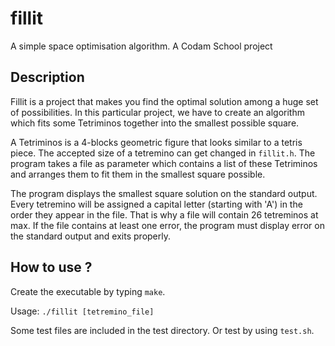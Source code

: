 # fillit
A simple space optimisation algorithm. A Codam School project

## Description

Fillit is a project that makes you find the optimal solution among a huge set of possibilities.
In this particular project, we have to create an algorithm which fits some Tetriminos together into the smallest possible square.

A Tetriminos is a 4-blocks geometric figure that looks similar to a tetris piece.
The accepted size of a tetremino can get changed in `fillit.h`.
The program takes a file as parameter which contains a list of these Tetriminos and arranges them to fit them in the smallest square possible.

The program displays the smallest square solution on the standard output.
Every tetremino will be assigned a capital letter (starting with 'A') in the order they appear in the file.
That is why a file will contain 26 tetreminos at max.
If the file contains at least one error, the program must display error on the standard output and exits properly.

## How to use ?
Create the executable by typing `make`.

Usage: `./fillit [tetremino_file]`

Some test files are included in the test directory. Or test by using `test.sh`.
